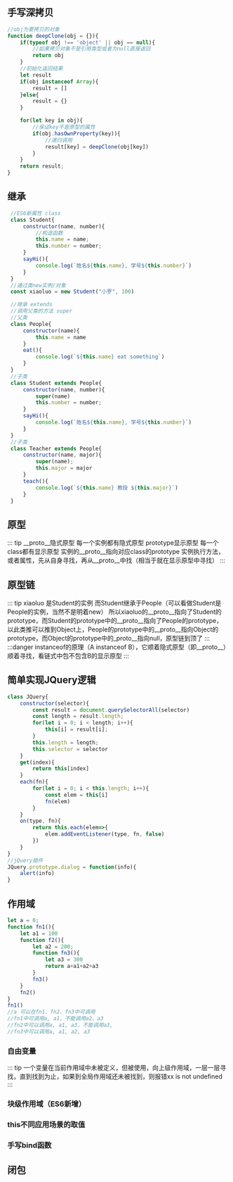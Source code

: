 ## 手写深拷贝
``` js
//obj为要拷贝的对象
function deepClone(obj = {}){
    if(typeof obj !== 'object' || obj == null){
        //如果拷贝对象不是引用类型或者为null直接返回
        return obj
    }
    //初始化返回结果
    let result
    if(obj instanceof Array){
        result = []
    }else{
        result = {}
    }

    for(let key in obj){
        //保证key不是原型的属性
        if(obj.hasOwnProperty(key)){
            //递归调用
            result[key] = deepClone(obj[key])
        }
    }
    return result;
}
```
## 继承
``` js
 //ES6新属性 class
 class Student{
     constructor(name, number){
         //构造函数
         this.name = name;
         this.number = number;
     }
     sayHi(){
         console.log(`姓名${this.name}, 学号${this.number}`)
     }
 }
 //通过类new实例/对象
 const xiaoluo = new Student("小罗", 100)

 //继承 extends
 //调用父类的方法 super
 //父类
 class People{
     constructor(name){
         this.name = name
     }
     eat(){
         console.log(`${this.name} eat something`)
     }
 }
 //子类
 class Student extends People{
     constructor(name, number){
         super(name)
         this.number = number;
     }
     sayHi(){
         console.log(`姓名${this.name}, 学号${this.number}`)
     }
 }
 //子类
 class Teacher extends People{
     constructor(name, major){
         super(name);
         this.major = major
     }
     teach(){
         console.log(`${this.name} 教授 ${this.major}`)
     }
 }
```
## 原型
::: tip
__proto__隐式原型
每一个实例都有隐式原型
prototype显示原型
每一个class都有显示原型
实例的__proto__指向对应class的prototype
实例执行方法，或者属性，先从自身寻找，再从__proto__中找（相当于就在显示原型中寻找）
:::
## 原型链
::: tip
xiaoluo 是Student的实例 而Student继承于People（可以看做Student是People的实例，当然不是明着new）
所以xiaoluo的__proto__指向了Student的prototype，而Student的prototype中的__proto__指向了People的prototype，以此类推可以推到Object上，People的prototype中的__proto__指向Object的prototype，而Object的prototype中的_proto__指向null，原型链到顶了
:::
:::danger
instanceof的原理（A instanceof B），它顺着隐式原型（即__proto__）顺着寻找，看链式中包不包含B的显示原型
:::
## 简单实现JQuery逻辑
```js
class JQuery{
    constructor(selector){
        const result = document.querySelectorAll(selector)
        const length = result.length;
        for(let i = 0; i < length; i++){
            this[i] = result[i];
        }
        this.length = length;
        this.selector = selector
    }
    get(index){
        return this[index]
    }
    each(fn){
        for(let i = 0; i < this.length; i++){
            const elem = this[i]
            fn(elem)
        }
    }
    on(type, fn){
        return this.each(elem=>{
            elem.addEventListener(type, fn, false)
        })
    }
}
//jQuery插件
JQuery.prototype.dialog = function(info){
    alert(info)
}
```
## 作用域
```js
let a = 0;
function fn1(){
    let a1 = 100
    function f2(){
        let a2 = 200;
        function fn3(){
            let a3 = 300
            return a+a1+a2+a3
        }
        fn3()
    }
    fn2()
}
fn1()
//a 可以在fn1、fn2、fn3中可调用
//fn1中可调用a, a1，不能调用a2、a3
//fn2中可以调用a, a1, a3，不能调用a3,
//fn3中可以调用a, a1, a2, a3
```
### 自由变量
::: tip
一个变量在当前作用域中未被定义，但被使用，向上级作用域，一层一层寻找，直到找到为止，如果到全局作用域还未被找到，则报错xx is not undefined
:::
### 块级作用域（ES6新增）
### this不同应用场景的取值
### 手写bind函数
## 闭包
